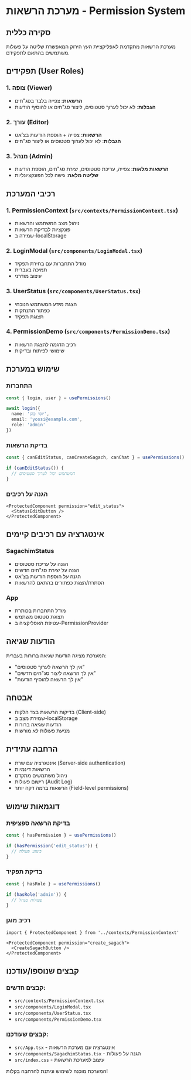 # מערכת הרשאות - Permission System

## סקירה כללית

מערכת הרשאות מתקדמת לאפליקציית העץ הירוק המאפשרת שליטה על פעולות משתמשים בהתאם לתפקידם.

## תפקידים (User Roles)

### 1. צופה (Viewer)
- **הרשאות**: צפייה בלבד בסג"חים
- **הגבלות**: לא יכול לערוך סטטוסים, ליצור סג"חים או להוסיף הודעות

### 2. עורך (Editor)  
- **הרשאות**: צפייה + הוספת הודעות בצ'אט
- **הגבלות**: לא יכול לערוך סטטוסים או ליצור סג"חים

### 3. מנהל (Admin)
- **הרשאות מלאות**: צפייה, עריכת סטטוסים, יצירת סג"חים, הוספת הודעות
- **שליטה מלאה**: גישה לכל הפונקציונליות

## רכיבי המערכת

### 1. PermissionContext (`src/contexts/PermissionContext.tsx`)
- ניהול מצב המשתמש והרשאות
- פונקציות לבדיקת הרשאות
- שמירה ב-localStorage

### 2. LoginModal (`src/components/LoginModal.tsx`)
- מודל התחברות עם בחירת תפקיד
- תמיכה בעברית
- עיצוב מודרני

### 3. UserStatus (`src/components/UserStatus.tsx`)
- הצגת מידע המשתמש הנוכחי
- כפתור התנתקות
- תצוגת תפקיד

### 4. PermissionDemo (`src/components/PermissionDemo.tsx`)
- רכיב הדגמה להצגת הרשאות
- שימושי לפיתוח ובדיקות

## שימוש במערכת

### התחברות
```typescript
const { login, user } = usePermissions()

await login({
  name: 'יוסי כהן',
  email: 'yossi@example.com',
  role: 'admin'
})
```

### בדיקת הרשאות
```typescript
const { canEditStatus, canCreateSagach, canChat } = usePermissions()

if (canEditStatus()) {
  // המשתמש יכול לערוך סטטוסים
}
```

### הגנה על רכיבים
```tsx
<ProtectedComponent permission="edit_status">
  <StatusEditButton />
</ProtectedComponent>
```

## אינטגרציה עם רכיבים קיימים

### SagachimStatus
- הגנה על עריכת סטטוסים
- הגנה על יצירת סג"חים חדשים
- הגנה על הוספת הודעות בצ'אט
- הסתרת/הצגת כפתורים בהתאם להרשאות

### App
- מודל התחברות בכותרת
- תצוגת סטטוס משתמש
- עטיפת האפליקציה ב-PermissionProvider

## הודעות שגיאה

המערכת מציגה הודעות שגיאה ברורות בעברית:
- "אין לך הרשאה לערוך סטטוסים"
- "אין לך הרשאה ליצור סג"חים חדשים"
- "אין לך הרשאה להוסיף הודעות"

## אבטחה

- בדיקות הרשאות בצד הלקוח (Client-side)
- שמירת מצב ב-localStorage
- הודעות שגיאה ברורות
- מניעת פעולות לא מורשות

## הרחבה עתידית

- אינטגרציה עם שרת (Server-side authentication)
- הרשאות דינמיות
- ניהול משתמשים מתקדם
- רישום פעולות (Audit Log)
- הרשאות ברמה דקה יותר (Field-level permissions)

## דוגמאות שימוש

### בדיקת הרשאה ספציפית
```typescript
const { hasPermission } = usePermissions()

if (hasPermission('edit_status')) {
  // ביצוע פעולה
}
```

### בדיקת תפקיד
```typescript
const { hasRole } = usePermissions()

if (hasRole('admin')) {
  // פעולות מנהל
}
```

### רכיב מוגן
```tsx
import { ProtectedComponent } from '../contexts/PermissionContext'

<ProtectedComponent permission="create_sagach">
  <CreateSagachButton />
</ProtectedComponent>
```

## קבצים שנוספו/עודכנו

### קבצים חדשים:
- `src/contexts/PermissionContext.tsx`
- `src/components/LoginModal.tsx`
- `src/components/UserStatus.tsx`
- `src/components/PermissionDemo.tsx`

### קבצים שעודכנו:
- `src/App.tsx` - אינטגרציה עם מערכת הרשאות
- `src/components/SagachimStatus.tsx` - הגנה על פעולות
- `src/index.css` - עיצוב למערכת הרשאות

המערכת מוכנה לשימוש וניתנת להרחבה בקלות!

